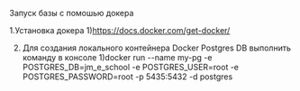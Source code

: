 Запуск базы с помошью докера

1.Установка докера
    1)https://docs.docker.com/get-docker/

2. Для создания локального контейнера Docker Postgres DB выполнить команду в консоле
   1)docker run --name my-pg -e POSTGRES_DB=jm_e_school -e POSTGRES_USER=root -e POSTGRES_PASSWORD=root -p 5435:5432 -d postgres 

